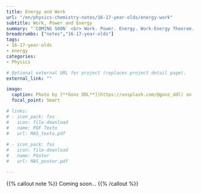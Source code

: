 ```yaml
---
title: Energy and Work
url: "/en/physics-chemistry-notes/16-17-year-olds/energy-work"
subtitle: Work, Power and Energy
summary: "`COMING SOON` <br> Work. Power. Energy. Work-Energy Theorem. Conservative Systems."
breadcrumbs: ["notes","16-17-year-olds"]
tags:
- 16-17-year-olds
- energy
categories:
- Physics

# Optional external URL for project (replaces project detail page).
external_link: ""

image:
  caption: Photo by [**Gonz DDL**](https://unsplash.com/@gonz_ddl) on [Unsplash](https://unsplash.com)
  focal_point: Smart

# links:
# - icon_pack: fas
#   icon: file-download
#   name: PDF Texto
#   url: MAS_texto.pdf
  
# - icon_pack: fas
#   icon: file-download
#   name: Póster
#   url: MAS_poster.pdf

---
```


{{% callout note %}}
Coming soon...
{{% /callout %}}

